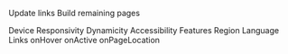 Update links
Build remaining pages

Device Responsivity
Dynamicity
    Accessibility Features
    Region
    Language
    Links
        onHover
        onActive
        onPageLocation